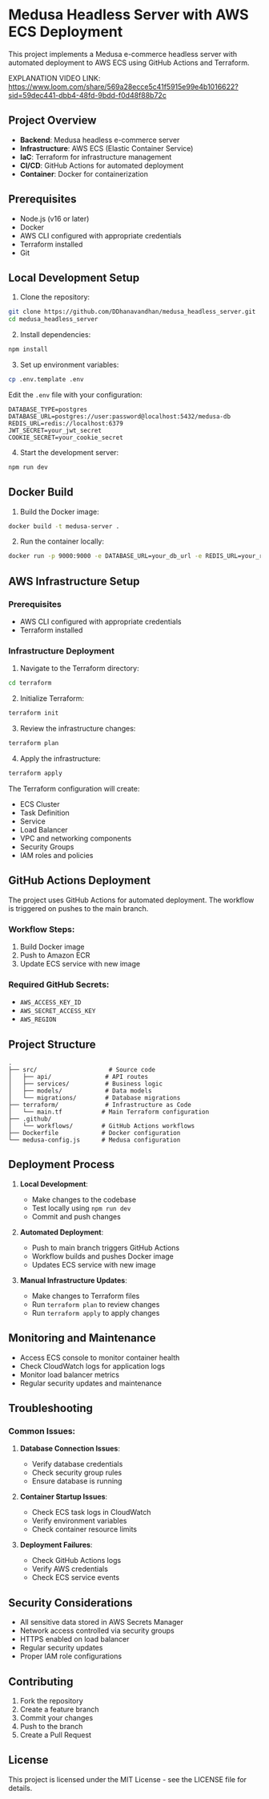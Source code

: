 # Medusa Headless Server with AWS ECS Deployment

This project implements a Medusa e-commerce headless server with automated deployment to AWS ECS using GitHub Actions and Terraform.



EXPLANATION VIDEO LINK: https://www.loom.com/share/569a28ecce5c41f5915e99e4b1016622?sid=59dec441-dbb4-48fd-9bdd-f0d48f88b72c



## Project Overview

- **Backend**: Medusa headless e-commerce server
- **Infrastructure**: AWS ECS (Elastic Container Service)
- **IaC**: Terraform for infrastructure management
- **CI/CD**: GitHub Actions for automated deployment
- **Container**: Docker for containerization

## Prerequisites

- Node.js (v16 or later)
- Docker
- AWS CLI configured with appropriate credentials
- Terraform installed
- Git

## Local Development Setup

1. Clone the repository:
```bash
git clone https://github.com/DDhanavandhan/medusa_headless_server.git
cd medusa_headless_server
```

2. Install dependencies:
```bash
npm install
```

3. Set up environment variables:
```bash
cp .env.template .env
```
Edit the `.env` file with your configuration:
```env
DATABASE_TYPE=postgres
DATABASE_URL=postgres://user:password@localhost:5432/medusa-db
REDIS_URL=redis://localhost:6379
JWT_SECRET=your_jwt_secret
COOKIE_SECRET=your_cookie_secret
```

4. Start the development server:
```bash
npm run dev
```

## Docker Build

1. Build the Docker image:
```bash
docker build -t medusa-server .
```

2. Run the container locally:
```bash
docker run -p 9000:9000 -e DATABASE_URL=your_db_url -e REDIS_URL=your_redis_url medusa-server
```

## AWS Infrastructure Setup

### Prerequisites
- AWS CLI configured with appropriate credentials
- Terraform installed

### Infrastructure Deployment

1. Navigate to the Terraform directory:
```bash
cd terraform
```

2. Initialize Terraform:
```bash
terraform init
```

3. Review the infrastructure changes:
```bash
terraform plan
```

4. Apply the infrastructure:
```bash
terraform apply
```

The Terraform configuration will create:
- ECS Cluster
- Task Definition
- Service
- Load Balancer
- VPC and networking components
- Security Groups
- IAM roles and policies

## GitHub Actions Deployment

The project uses GitHub Actions for automated deployment. The workflow is triggered on pushes to the main branch.

### Workflow Steps:
1. Build Docker image
2. Push to Amazon ECR
3. Update ECS service with new image

### Required GitHub Secrets:
- `AWS_ACCESS_KEY_ID`
- `AWS_SECRET_ACCESS_KEY`
- `AWS_REGION`

## Project Structure

```
.
├── src/                    # Source code
│   ├── api/               # API routes
│   ├── services/          # Business logic
│   ├── models/            # Data models
│   └── migrations/        # Database migrations
├── terraform/             # Infrastructure as Code
│   └── main.tf           # Main Terraform configuration
├── .github/
│   └── workflows/        # GitHub Actions workflows
├── Dockerfile            # Docker configuration
└── medusa-config.js      # Medusa configuration
```

## Deployment Process

1. **Local Development**:
   - Make changes to the codebase
   - Test locally using `npm run dev`
   - Commit and push changes

2. **Automated Deployment**:
   - Push to main branch triggers GitHub Actions
   - Workflow builds and pushes Docker image
   - Updates ECS service with new image

3. **Manual Infrastructure Updates**:
   - Make changes to Terraform files
   - Run `terraform plan` to review changes
   - Run `terraform apply` to apply changes

## Monitoring and Maintenance

- Access ECS console to monitor container health
- Check CloudWatch logs for application logs
- Monitor load balancer metrics
- Regular security updates and maintenance

## Troubleshooting

### Common Issues:

1. **Database Connection Issues**:
   - Verify database credentials
   - Check security group rules
   - Ensure database is running

2. **Container Startup Issues**:
   - Check ECS task logs in CloudWatch
   - Verify environment variables
   - Check container resource limits

3. **Deployment Failures**:
   - Check GitHub Actions logs
   - Verify AWS credentials
   - Check ECS service events

## Security Considerations

- All sensitive data stored in AWS Secrets Manager
- Network access controlled via security groups
- HTTPS enabled on load balancer
- Regular security updates
- Proper IAM role configurations

## Contributing

1. Fork the repository
2. Create a feature branch
3. Commit your changes
4. Push to the branch
5. Create a Pull Request

## License

This project is licensed under the MIT License - see the LICENSE file for details. 
